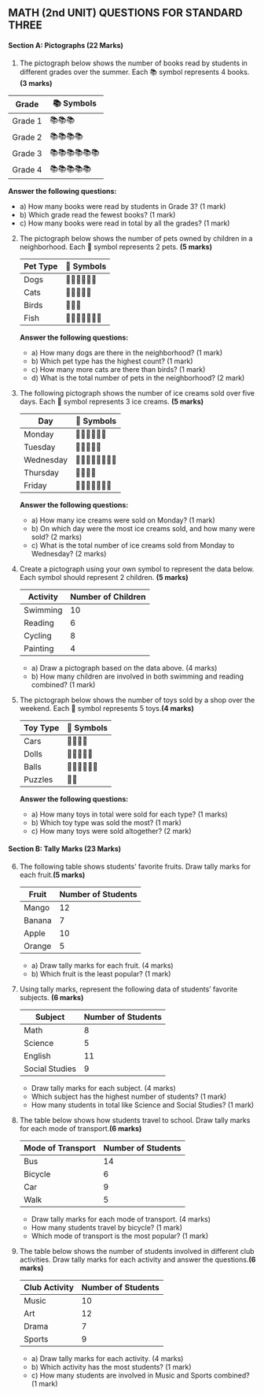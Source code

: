 ## MATH (2nd UNIT) QUESTIONS FOR STANDARD THREE

#### **Section A: Pictographs (22 Marks)**

1.  The pictograph below shows the number of books read by students in different grades over the summer. Each 📚 symbol represents 4 books. **(3 marks)**

   | **Grade** | 📚 Symbols           |
   |-----------|----------------------|
   | Grade 1   | 📚📚📚               |
   | Grade 2   | 📚📚📚📚             |
   | Grade 3   | 📚📚📚📚📚📚      |
   | Grade 4   | 📚📚📚📚📚         |
   
   **Answer the following questions:**
   - a) How many books were read by students in Grade 3? (1 mark)
   - b) Which grade read the fewest books? (1 mark)
   - c) How many books were read in total by all the grades? (1 mark)

2. The pictograph below shows the number of pets owned by children in a neighborhood. Each 🐾 symbol represents 2 pets. **(5 marks)** 

   | **Pet Type** | 🐾 Symbols       |
   |--------------|------------------|
   | Dogs         | 🐾🐾🐾🐾🐾🐾  |
   | Cats         | 🐾🐾🐾🐾🐾      |
   | Birds        | 🐾🐾🐾          |
   | Fish         | 🐾🐾🐾🐾🐾🐾🐾 |
   
   **Answer the following questions:**
   - a) How many dogs are there in the neighborhood? (1 mark)
   - b) Which pet type has the highest count? (1 mark)
   - c) How many more cats are there than birds? (1 mark)
   - d) What is the total number of pets in the neighborhood? (2 mark)

3. The following pictograph shows the number of ice creams sold over five days. Each 🍦 symbol represents 3 ice creams. **(5 marks)** 

   | **Day** | 🍦 Symbols           |
   |---------|----------------------|
   | Monday  | 🍦🍦🍦🍦🍦🍦      |
   | Tuesday | 🍦🍦🍦🍦🍦         |
   | Wednesday | 🍦🍦🍦🍦🍦🍦🍦🍦 |
   | Thursday  | 🍦🍦🍦🍦         |
   | Friday    | 🍦🍦🍦🍦🍦🍦🍦   |
   
   **Answer the following questions:**
   - a) How many ice creams were sold on Monday? (1 mark)
   - b) On which day were the most ice creams sold, and how many were sold? (2 marks)
   - c) What is the total number of ice creams sold from Monday to Wednesday? (2 marks)

4. Create a pictograph using your own symbol to represent the data below. Each symbol should represent 2 children. **(5 marks)** 

   | **Activity**     | **Number of Children** |
   |------------------|------------------------|
   | Swimming         | 10                     |
   | Reading          | 6                      |
   | Cycling          | 8                      |
   | Painting         | 4                      |

   - a) Draw a pictograph based on the data above. (4 marks)
   - b) How many children are involved in both swimming and reading combined? (1 mark)

5. The pictograph below shows the number of toys sold by a shop over the weekend. Each 🧸 symbol represents 5 toys.**(4 marks)** 

   | **Toy Type**  | 🧸 Symbols              |
   |---------------|-------------------------|
   | Cars          | 🧸🧸🧸🧸               |
   | Dolls         | 🧸🧸🧸🧸🧸             |
   | Balls         | 🧸🧸🧸🧸🧸🧸          |
   | Puzzles       | 🧸🧸                   |

   **Answer the following questions:**
   - a) How many toys in total were sold for each type? (1 marks)
   - b) Which toy type was sold the most? (1 mark)
   - c) How many toys were sold altogether? (2 mark)

#### **Section B: Tally Marks (23 Marks)**

6. The following table shows students’ favorite fruits. Draw tally marks for each fruit.**(5 marks)** 

   | **Fruit** | **Number of Students** |
   |-----------|------------------------|
   | Mango     | 12                     |
   | Banana    | 7                      |
   | Apple     | 10                     |
   | Orange    | 5                      |

   - a) Draw tally marks for each fruit. (4 marks)
   - b) Which fruit is the least popular? (1 mark)

7. Using tally marks, represent the following data of students’ favorite subjects. **(6 marks)** 

   | **Subject**   | **Number of Students** |
   |---------------|------------------------|
   | Math          | 8                      |
   | Science       | 5                      |
   | English       | 11                     |
   | Social Studies| 9                      |

   - Draw tally marks for each subject. (4 marks)
   - Which subject has the highest number of students? (1 mark)
   - How many students in total like Science and Social Studies? (1 mark)

8. The table below shows how students travel to school. Draw tally marks for each mode of transport.**(6 marks)** 

   | **Mode of Transport** | **Number of Students** |
   |-----------------------|------------------------|
   | Bus                   | 14                     |
   | Bicycle               | 6                      |
   | Car                   | 9                      |
   | Walk                  | 5                      |

   - Draw tally marks for each mode of transport. (4 marks)
   - How many students travel by bicycle? (1 mark)
   - Which mode of transport is the most popular? (1 mark)

10. The table below shows the number of students involved in different club activities. Draw tally marks for each activity and answer the questions.**(6 marks)** 

    | **Club Activity** | **Number of Students** |
    |-------------------|------------------------|
    | Music             | 10                     |
    | Art               | 12                     |
    | Drama             | 7                      |
    | Sports            | 9                      |

    - a) Draw tally marks for each activity. (4 marks)
    - b) Which activity has the most students? (1 mark)
    - c) How many students are involved in Music and Sports combined? (1 mark)
